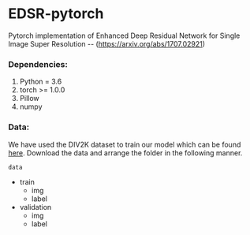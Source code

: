 # EDSR-pytorch
Pytorch implementation of Enhanced Deep Residual Network for Single Image Super Resolution -- (https://arxiv.org/abs/1707.02921)

### Dependencies:

1) Python = 3.6
2) torch >= 1.0.0
3) Pillow
4) numpy

### Data:

We have used the DIV2K dataset to train our model which can be found [here](https://data.vision.ee.ethz.ch/cvl/DIV2K/https://data.vision.ee.ethz.ch/cvl/DIV2K/). Download the data and arrange the folder in the following manner.

```data```

- train
  - img
  - label
- validation
  - img
  - label
